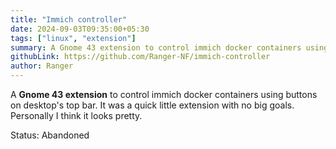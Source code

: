 ```yaml
---
title: "Immich controller"
date: 2024-09-03T09:35:00+05:30
tags: ["linux", "extension"]
summary: A Gnome 43 extension to control immich docker containers using buttons on desktop's top bar
githubLink: https://github.com/Ranger-NF/immich-controller
author: Ranger
---
```

A __Gnome 43 extension__ to control immich docker containers using buttons on desktop's top bar. It was a quick little extension with no big goals. Personally I think it looks pretty.

Status: Abandoned
